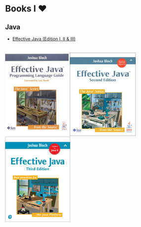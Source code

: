 # Books I ❤️

## Java

- [Effective Java (Edition I, II & III)](ej/README.md)

[<img src="ej/images/ej-e1.jpg"  width="205" />](ej-e1.md)
[<img src="ej/images/ej-e2.jpg"  width="213" />](ej-e2.md)
[<img src="ej/images/ej-e3.jpg"  width="210" />](ej-e3.md)
